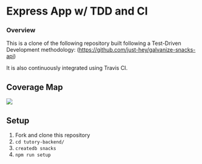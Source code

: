 # Express App w/ TDD and CI

### Overview

This is a clone of the following repository built following a Test-Driven Development methodology:
(https://github.com/just-hey/galvanize-snacks-api)

It is also continuously integrated using Travis CI.

## Coverage Map

![](https://i.imgur.com/gilXjxy.png)

## Setup
1. Fork and clone this repository
1. `cd tutory-backend/`
1. `createdb snacks`
1. `npm run setup`
